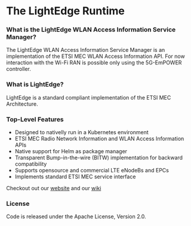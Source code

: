 The LightEdge Runtime
============================================

### What is the LightEdge WLAN Access Information Service Manager?

The LightEdge WLAN Access Information Service Manager is an implementation of the ETSI MEC WLAN Access Information API. For now interaction with the Wi-Fi RAN is possible only using the 5G-EmPOWER controller.

### What is LightEdge?
LightEdge is a standard compliant implementation of the ETSI MEC Architecture.

### Top-Level Features
* Designed to nativelly run in a Kubernetes environment
* ETSI MEC Radio Network Information and WLAN Access Information APIs
* Native support for Helm as package manager
* Transparent Bump-in-the-wire (BITW) implementation for backward compatibility
* Supports opensource and commercial LTE eNodeBs and EPCs
* Implements standard ETSI MEC service interface

Checkout out our [website](http://lightedge.io/) and our [wiki](https://github.com/lightedge/lightedge.github.io/wiki)

### License
Code is released under the Apache License, Version 2.0.
